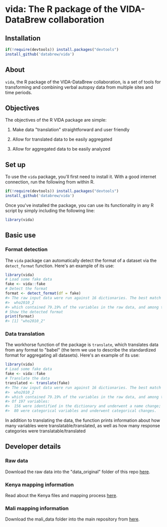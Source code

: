 
<!-- README.md is generated from README.Rmd. Please edit that file -->
vida: The R package of the VIDA-DataBrew collaboration
======================================================

Installation
------------

``` r
if(!require(devtools)) install.packages("devtools")
install_github('databrew/vida')
```

About
-----

`vida`, the R package of the VIDA-DataBrew collaboration, is a set of tools for transforming and combining verbal autopsy data from multiple sites and time periods.

Objectives
----------

The objectives of the R VIDA package are simple:

1.  Make data "translation" straightforward and user friendly

2.  Allow for translated data to be easily aggregated

3.  Allow for aggregated data to be easily analyzed

Set up
------

To use the `vida` package, you'll first need to install it. With a good internet connection, run the following from within R.

``` r
if(!require(devtools)) install.packages("devtools")
install_github('databrew/vida')
```

Once you've installed the package, you can use its functionality in any R script by simply including the following line:

``` r
library(vida)
```

Basic use
---------

### Format detection

The `vida` package can automatically detect the format of a dataset via the `detect_format` function. Here's an example of its use:

``` r
library(vida)
# Load some fake data
fake <- vida::fake
# Detect the format
format <- detect_format(df = fake)
#> The raw input data were run against 16 dictionaries. The best match was:
#>  who2010_2
#> which contained 79.19% of the variables in the raw data, and among those variables had a category matching percentage of approximately 69.95 %.
# Show the detected format
print(format)
#> [1] "who2010_2"
```

### Data translation

The workhorse function of the package is `translate`, which translates data from any format to "babel" (the term we use to describe the standardized format for aggregating all datasets). Here's an example of its use:

``` r
library(vida)
# Load some fake data
fake <- vida::fake
# Translate the data
translated <- translate(fake)
#> The raw input data were run against 16 dictionaries. The best match was:
#>  who2010_2
#> which contained 79.19% of the variables in the raw data, and among those variables had a category matching percentage of approximately 69.95 %.
#> Of 197 variables:
#>  156 were identified in the dictionary and underwent a name change;
#>  80 were categorical variables and underwent categorical changes.
```

In addition to translating the data, the function prints information about how many variables were translatable/translated, as well as how many response categories were translatable/translated

Developer details
-----------------

### Raw data

Download the raw data into the "data\_original" folder of this repo [here](https://drive.google.com/drive/u/0/folders/1u-hRKraveojMvO9KAhYj_UzfYxkGn8nq).

### Kenya mapping information

Read about the Kenya files and mapping process [here](https://docs.google.com/document/d/13-DOozvzSteWy9JE_z5zmwbgAiJD2UFZrcjUbvpktZY/edit?usp=sharing).

### Mali mapping information

Download the mali\_data folder into the main repository from [here](https://drive.google.com/drive/u/0/folders/1Nl6QrQhV3V_bYMWn7QK6jq96b-W3EJnp).
